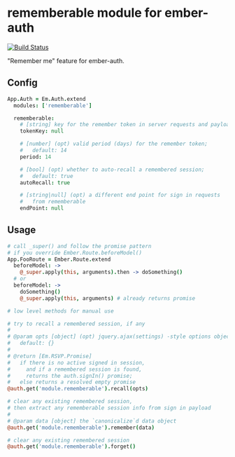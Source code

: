# rememberable module for ember-auth

[![Build Status](https://secure.travis-ci.org/heartsentwined/ember-auth-module-rememberable.png)](http://travis-ci.org/heartsentwined/ember-auth-module-rememberable)

"Remember me" feature for ember-auth.

## Config

```coffeescript
App.Auth = Em.Auth.extend
  modules: ['rememberable']

  rememberable:
    # [string] key for the remember token in server requests and payloads
    tokenKey: null

    # [number] (opt) valid period (days) for the remember token;
    #   default: 14
    period: 14

    # [bool] (opt) whether to auto-recall a remembered session;
    #   default: true
    autoRecall: true

    # [string|null] (opt) a different end point for sign in requests
    #   from rememberable
    endPoint: null
```

## Usage

```coffeescript
# call _super() and follow the promise pattern
# if you override Ember.Route.beforeModel()
App.FooRoute = Ember.Route.extend
  beforeModel: ->
    @_super.apply(this, arguments).then -> doSomething()
  # or
  beforeModel: ->
    doSomething()
    @_super.apply(this, arguments) # already returns promise
```

```coffeescript
# low level methods for manual use

# try to recall a remembered session, if any
#
# @param opts [object] (opt) jquery.ajax(settings) -style options object,
#   default: {}
#
# @return [Em.RSVP.Promise]
#   if there is no active signed in session,
#     and if a remembered session is found,
#     returns the auth.signIn() promise;
#   else returns a resolved empty promise
@auth.get('module.rememberable').recall(opts)

# clear any existing remembered session,
# then extract any rememberable session info from sign in payload
#
# @param data [object] the `canonicalize`d data object
@auth.get('module.rememberable').remember(data)

# clear any existing remembered session
@auth.get('module.rememberable').forget()
```
